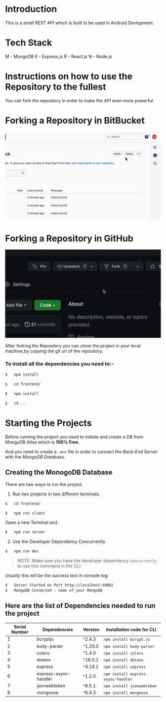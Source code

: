 # Introduction

This is a small REST API which is built to be used in Android Devlopment.

# Tech Stack

M - MongoDB
E - Express.js
R - React.js
N - Node.js



# Instructions on how to use  the Repository to the fullest

You can fork the repository in order to make the API even more powerful.

# Forking a Repository in BitBucket

![Forking a Repository in BitBucket](./resources/Forking%20a%20Repository.gif "Forking a Repository")

# Forking a Repository in GitHub

![Forking a Repository in GitHub](./resources/Forked.gif "Forking a Repository")

After forking the Repository you can clone the project in your local machine,by copying the git url of the repository.



### To install all the dependencies you need to:- 

```bash
$   npm install
```
```bash
$   cd frontend/
```
```bash
$   npm install
```

```bash
$   cd ..
```

# Starting the Projects
Before running the project you need to initiate and create a DB from MongoDB Atlas which is **100% Free**.

And you need to create a `.env` file in order to connect the _Back-End Server_ with the _MongoDB Database_.

## Creating the MonogoDB Database




There are two ways to run the project,

1. Run two projects in two different terminals.

```bash
$   cd frontend/
```

```bash
$   npm run client
```


Open a new Terminal and :

```bash
$   npm run server
```

2. Use the Developer Dependency Concurrently

```bash
$   npm run dev
```
> NOTE: Make sure you have the developer dependency `Concurrently` to use this command in the CLI

Usually this will be the success text in console log:

```bash
$   Server Started on Port http://localhost:4000/
$   MongoDB Connected : name of your MongoDB
```


## Here are the list of Dependencies needed to run the project

|Serial Number|Dependencies|Version |Installation code for CLI
|-----|------|----|-----|
|1|bcryptjs|^2.4.3|`npm install bcrypt.js`
|2|body-parser|^1.20.0|`npm install body-parser`
|3|colors|^1.4.0|`npm install colors`
|4|dotenv|^16.0.1|`npm install dotenv`
|5|express|^4.18.1|`npm install express`
|6|express-async-handler|^1.2.0|`npm install express-async-handler`
|7|jsonwebtoken|^8.5.1|`npm install jsonwebtoken`
|8|mongoose |^6.4.3|`npm install mongoose`
